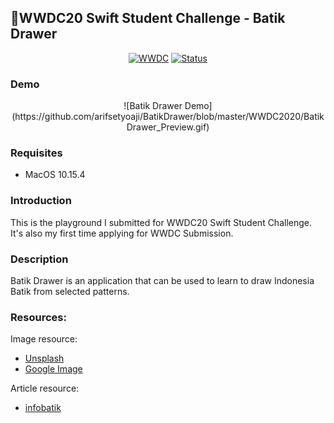 ## WWDC20 Swift Student Challenge - Batik Drawer

<p align=center>
    <a href="https://developer.apple.com/wwdc20/"><img alt="WWDC" src="https://img.shields.io/badge/WWDC-2020-121b2e.svg"></a>
    <a href="https://developer.apple.com/wwdc20/swift-student-challenge/"><img alt="Status" src="https://img.shields.io/badge/Status-submitted-blue.svg"></a>
</p>

### Demo
<p align=center>
![Batik Drawer Demo](https://github.com/arifsetyoaji/BatikDrawer/blob/master/WWDC2020/BatikDrawer_Preview.gif)
</p>

### Requisites

* MacOS 10.15.4

### Introduction

This is the playground I submitted for WWDC20 Swift Student Challenge. It's also my first time applying for WWDC Submission.

### Description

Batik Drawer is an application that can be used to learn to draw Indonesia Batik from selected patterns.

### Resources:

Image resource:
- [Unsplash](https://unsplash.com/)
- [Google Image](https://www.google.com/search?q=batik&safe=strict&sxsrf=ALeKk00puk01Ft5Nkd4L_OLAX-LXvF-qxg:1592640225644&source=lnms&tbm=isch&sa=X&ved=2ahUKEwit252X94_qAhUM4XMBHaB1C4sQ_AUoAXoECBIQAw&biw=1680&bih=875&dpr=2)

Article resource:
- [infobatik](http://www.infobatik.com/category/motif-batik-indonesia/)
